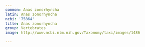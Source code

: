 ```yaml
---
common: Anas zonorhyncha
latin: Anas zonorhyncha
ncbi: '75864'
title: Anas zonorhyncha
group: Vertebrates
image: http://www.ncbi.nlm.nih.gov/Taxonomy/taxi/images/1486

---
```

